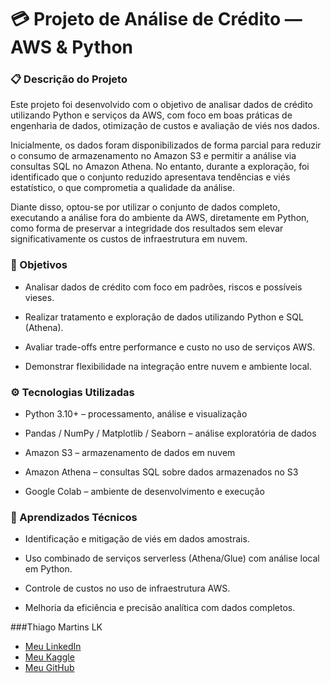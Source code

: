 # 💳 Projeto de Análise de Crédito — AWS & Python

### 📋 Descrição do Projeto

Este projeto foi desenvolvido com o objetivo de analisar dados de crédito utilizando Python e serviços da AWS, com foco em boas práticas de engenharia de dados, otimização de custos e avaliação de viés nos dados.

Inicialmente, os dados foram disponibilizados de forma parcial para reduzir o consumo de armazenamento no Amazon S3 e permitir a análise via consultas SQL no Amazon Athena.
No entanto, durante a exploração, foi identificado que o conjunto reduzido apresentava tendências e viés estatístico, o que comprometia a qualidade da análise.

Diante disso, optou-se por utilizar o conjunto de dados completo, executando a análise fora do ambiente da AWS, diretamente em Python, como forma de preservar a integridade dos resultados sem elevar significativamente os custos de infraestrutura em nuvem.

### 🎯 Objetivos

- Analisar dados de crédito com foco em padrões, riscos e possíveis vieses.

- Realizar tratamento e exploração de dados utilizando Python e SQL (Athena).

- Avaliar trade-offs entre performance e custo no uso de serviços AWS.

- Demonstrar flexibilidade na integração entre nuvem e ambiente local.

### ⚙️ Tecnologias Utilizadas

- Python 3.10+ – processamento, análise e visualização

- Pandas / NumPy / Matplotlib / Seaborn – análise exploratória de dados

- Amazon S3 – armazenamento de dados em nuvem

- Amazon Athena – consultas SQL sobre dados armazenados no S3

- Google Colab – ambiente de desenvolvimento e execução
  
### 🧠 Aprendizados Técnicos

- Identificação e mitigação de viés em dados amostrais.

- Uso combinado de serviços serverless (Athena/Glue) com análise local em Python.

- Controle de custos no uso de infraestrutura AWS.

- Melhoria da eficiência e precisão analítica com dados completos.

###Thiago Martins LK
- <a href="https://www.linkedin.com/in/thiagomartinslk" target="_blank">Meu LinkedIn</a>
- <a href="https://www.kaggle.com/thiagomartinslk" target="_blank">Meu Kaggle</a>
- <a href="https://github.com/ThiagoMSLK" target="_blank">Meu GitHub</a>
